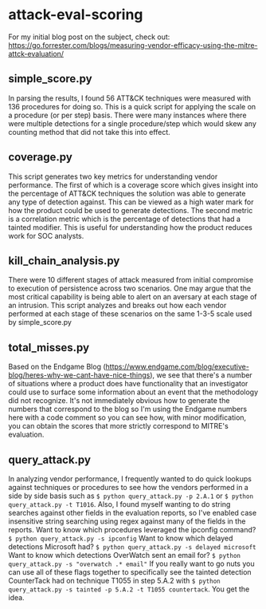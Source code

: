 # attack-eval-scoring
For my initial blog post on the subject, check out:
https://go.forrester.com/blogs/measuring-vendor-efficacy-using-the-mitre-attck-evaluation/

## simple_score.py
In parsing the results, I found 56 ATT&CK techniques were measured with 136 procedures for doing so. This is a quick script for applying the scale on a procedure (or per step) basis. There were many instances where there were multiple detections for a single procedure/step which would skew any counting method that did not take this into effect.

## coverage.py
This script generates two key metrics for understanding vendor performance. The first of which is a coverage score which gives insight into the percentage of ATT&CK techniques the solution was able to generate any type of detection against. This can be viewed as a high water mark for how the product could be used to generate detections. The second metric is a correlation metric which is the percentage of detections that had a tainted modifier. This is useful for understanding how the product reduces work for SOC analysts.

## kill_chain_analysis.py
There were 10 different stages of attack measured from initial compromise to execution of persistence across two scenarios. One may argue that the most critical capability is being able to alert on an aversary at each stage of an intrusion. This script analyzes and breaks out how each vendor performed at each stage of these scenarios on the same 1-3-5 scale used by simple_score.py

## total_misses.py
Based on the Endgame Blog (https://www.endgame.com/blog/executive-blog/heres-why-we-cant-have-nice-things), we see that there's a number of situations where a product does have functionality that an investigator could use to surface some information about an event that the methodology did not recognize. It's not immediately obvious how to generate the numbers that correspond to the blog so I'm using the Endgame numbers here with a code comment so you can see how, with minor modification, you can obtain the scores that more strictly correspond to MITRE's evaluation.

## query_attack.py
In analyzing vendor performance, I frequently wanted to do quick lookups against techniques or procedures to see how the vendors performed in a side by side basis such as `$ python query_attack.py -p 2.A.1` or `$ python query_attack.py -t T1016`. Also, I found myself wanting to do string searches against other fields in the evaluation reports, so I've enabled case insensitive string searching using regex against many of the fields in the reports. Want to know which procedures leveraged the ipconfig command? `$ python query_attack.py -s ipconfig` Want to know which delayed detections Microsoft had? `$ python query_attack.py -s delayed microsoft` Want to know which detections OverWatch sent an email for? `$ python query_attack.py -s "overwatch .* email"` If you really want to go nuts you can use all of these flags together to specifically see the tainted detection CounterTack had on technique T1055 in step 5.A.2 with `$ python query_attack.py -s tainted -p 5.A.2 -t T1055 countertack`. You get the idea.
